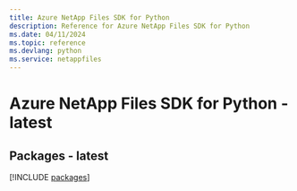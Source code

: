 ```yaml
---
title: Azure NetApp Files SDK for Python
description: Reference for Azure NetApp Files SDK for Python
ms.date: 04/11/2024
ms.topic: reference
ms.devlang: python
ms.service: netappfiles
---
```

# Azure NetApp Files SDK for Python - latest
## Packages - latest
[!INCLUDE [packages](netapp-files-index.md)]